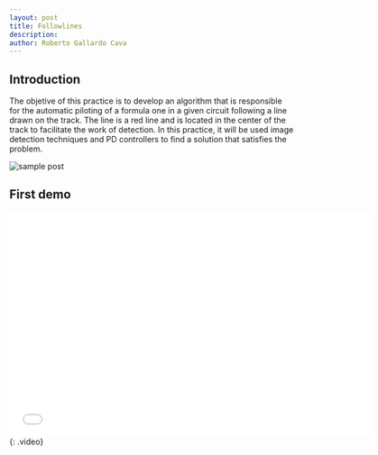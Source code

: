 ```yaml
---
layout: post
title: Followlines
description: 
author: Roberto Gallardo Cava
---
```


## Introduction

The objetive of this practice is to develop an algorithm that is responsible for the automatic piloting of a formula one in a given circuit following a line drawn on the track.
The line is a red line and is located in the center of the track to facilitate the work of detection. In this practice, it will be used image detection techniques and PD controllers
to find a solution that satisfies the problem.



![sample post]({{site.baseurl}}/images/inicio.PNG)



## First demo

<iframe width="640" height="400" src="{{site.baseurl}}/images/v1.mp4" frameborder="0" allowfullscreen></iframe>
{: .video}